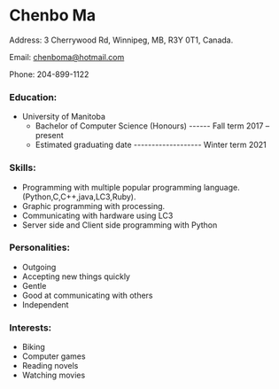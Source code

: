 # Chenbo Ma
Address: 3 Cherrywood Rd, Winnipeg, MB, R3Y 0T1, Canada.

Email: chenboma@hotmail.com

Phone: 204-899-1122

### Education:
  - University of Manitoba
    - Bachelor of Computer Science (Honours) ------ Fall term 2017 – present
    - Estimated graduating date ------------------- Winter term 2021


### Skills:
  - Programming with multiple popular programming language.(Python,C,C++,java,LC3,Ruby).
  - Graphic programming with processing.
  - Communicating with hardware using LC3
  - Server side and Client side programming with Python

### Personalities:
  - Outgoing
  - Accepting new things quickly
  - Gentle
  - Good at communicating with others
  - Independent

### Interests:
  - Biking
  - Computer games
  - Reading novels
  - Watching movies
